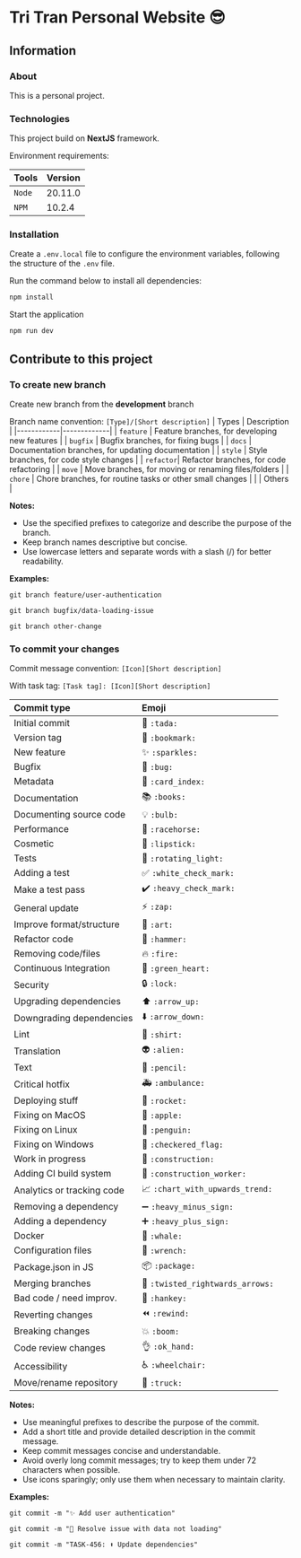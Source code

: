 # Tri Tran Personal Website 😎

## Information

### About

This is a personal project.

### Technologies

This project build on **NextJS** framework.

Environment requirements:

| Tools | Version |
|------------|-------------|
| `Node` | 20.11.0 |
| `NPM` | 10.2.4 |

### Installation

Create a `.env.local` file to configure the environment variables, following the structure of the `.env` file.

Run the command below to install all dependencies:

```bash
npm install
```

Start the application

```bash
npm run dev
```

## Contribute to this project

### To create new branch

Create new branch from the **development** branch

Branch name convention: `[Type]/[Short description]`
| Types | Description |
|------------|-------------|
| `feature` | Feature branches, for developing new features |
| `bugfix`  | Bugfix branches, for fixing bugs |
| `docs`    | Documentation branches, for updating documentation |
| `style`   | Style branches, for code style changes |
| `refactor`| Refactor branches, for code refactoring |
| `move`    | Move branches, for moving or renaming files/folders |
| `chore`   | Chore branches, for routine tasks or other small changes |
|    | Others |

**Notes:**

- Use the specified prefixes to categorize and describe the purpose of the branch.
- Keep branch names descriptive but concise.
- Use lowercase letters and separate words with a slash (/) for better readability.

**Examples:**

```git
git branch feature/user-authentication
```

```git
git branch bugfix/data-loading-issue
```

```git
git branch other-change
```

### To commit your changes

Commit message convention: `[Icon][Short description]`

With task tag: `[Task tag]: [Icon][Short description]`

|   Commit type              | Emoji                                         |
|:---------------------------|:----------------------------------------------|
| Initial commit             | 🎉 `:tada:`                               |
| Version tag                | 🔖 `:bookmark:`                       |
| New feature                | ✨ `:sparkles:`                       |
| Bugfix                     | 🐛 `:bug:`                                 |
| Metadata                   | 📇 `:card_index:`                   |
| Documentation              | 📚 `:books:`                             |
| Documenting source code    | 💡 `:bulb:`                               |
| Performance                | 🐎 `:racehorse:`                     |
| Cosmetic                   | 💄 `:lipstick:`                       |
| Tests                      | 🚨 `:rotating_light:`           |
| Adding a test              | ✅ `:white_check_mark:`       |
| Make a test pass           | ✔️ `:heavy_check_mark:`       |
| General update             | ⚡ `:zap:`                                 |
| Improve format/structure   | 🎨 `:art:`                                 |
| Refactor code              | 🔨 `:hammer:`                           |
| Removing code/files        | 🔥 `:fire:`                               |
| Continuous Integration     | 💚 `:green_heart:`                 |
| Security                   | 🔒 `:lock:`                               |
| Upgrading dependencies     | ⬆️ `:arrow_up:`                       |
| Downgrading dependencies   | ⬇️ `:arrow_down:`                   |
| Lint                       | 👕 `:shirt:`                             |
| Translation                | 👽  `:alien:`                             |
| Text                       | 📝 `:pencil:`                           |
| Critical hotfix            | 🚑  `:ambulance:`                     |
| Deploying stuff            | 🚀 `:rocket:`                           |
| Fixing on MacOS            | 🍎 `:apple:`                             |
| Fixing on Linux            | 🐧 `:penguin:`                         |
| Fixing on Windows          | 🏁 `:checkered_flag:`           |
| Work in progress           | 🚧 `:construction:`              |
| Adding CI build system     | 👷 `:construction_worker:` |
| Analytics or tracking code | 📈 `:chart_with_upwards_trend:` |
| Removing a dependency      | ➖ `:heavy_minus_sign:`       |
| Adding a dependency        | ➕ `:heavy_plus_sign:`         |
| Docker                     | 🐳 `:whale:`                             |
| Configuration files        | 🔧 `:wrench:`                           |
| Package.json in JS         | 📦 `:package:`                         |
| Merging branches           | 🔀 `:twisted_rightwards_arrows:` |
| Bad code / need improv.    | 💩 `:hankey:`                           |
| Reverting changes          | ⏪ `:rewind:`                           |
| Breaking changes           | 💥 `:boom:`                               |
| Code review changes        | 👌 `:ok_hand:`                         |
| Accessibility              | ♿ `:wheelchair:`                   |
| Move/rename repository     | 🚚 `:truck:`                       |

**Notes:**

- Use meaningful prefixes to describe the purpose of the commit.
- Add a short title and provide detailed description in the commit message.
- Keep commit messages concise and understandable.
- Avoid overly long commit messages; try to keep them under 72 characters when possible.
- Use icons sparingly; only use them when necessary to maintain clarity.

**Examples:**

```git
git commit -m "✨ Add user authentication"
```

```git
git commit -m "🐛 Resolve issue with data not loading"
```

```git
git commit -m "TASK-456: ⬆️ Update dependencies"
```
